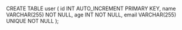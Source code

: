 CREATE TABLE user (
    id INT AUTO_INCREMENT PRIMARY KEY,
    name VARCHAR(255) NOT NULL,
    age INT NOT NULL,
    email VARCHAR(255) UNIQUE NOT NULL
);
